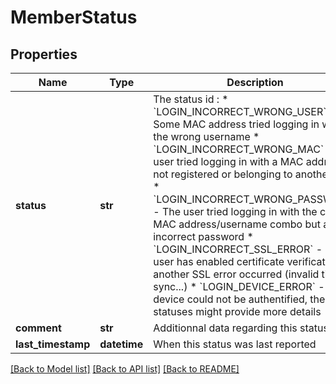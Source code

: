# MemberStatus

## Properties
Name | Type | Description | Notes
------------ | ------------- | ------------- | -------------
**status** | **str** | The status id :  * &#x60;LOGIN_INCORRECT_WRONG_USER&#x60; - Some MAC address tried logging in with the wrong username  * &#x60;LOGIN_INCORRECT_WRONG_MAC&#x60; - The user tried logging in with a MAC address not registered or belonging to another user  * &#x60;LOGIN_INCORRECT_WRONG_PASSWORD&#x60; - The user tried logging in with the correct MAC address/username combo but an incorrect password  * &#x60;LOGIN_INCORRECT_SSL_ERROR&#x60; - The user has enabled certificate verification OR another SSL error occurred (invalid time sync...)  * &#x60;LOGIN_DEVICE_ERROR&#x60; - A device could not be authentified, the other statuses might provide more details  | [optional] 
**comment** | **str** | Additionnal data regarding this status | [optional] 
**last_timestamp** | **datetime** | When this status was last reported | [optional] 

[[Back to Model list]](../README.md#documentation-for-models) [[Back to API list]](../README.md#documentation-for-api-endpoints) [[Back to README]](../README.md)

